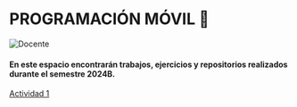 # PROGRAMACIÓN MÓVIL  📱

![Docente](https://img.shields.io/badge/Docente-Jesús_Ariel_González_Bonilla-%23FF0000.svg?style=for-the-badge&logo=Docente)

#### En este espacio encontrarán trabajos, ejercicios y repositorios realizados durante el semestre 2024B.

[Actividad 1](Actividad_1/C1-A2_Tendencia_emergente_tecnologia_movil)